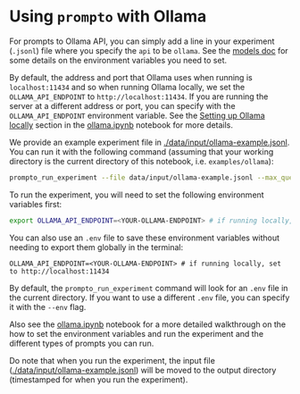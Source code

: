 # Using `prompto` with Ollama

For prompts to Ollama API, you can simply add a line in your experiment (`.jsonl`) file where you specify the `api` to be `ollama`. See the [models doc](../../docs/models.md#ollama) for some details on the environment variables you need to set.

By default, the address and port that Ollama uses when running is `localhost:11434` and so when running Ollama locally, we set the `OLLAMA_API_ENDPOINT` to `http://localhost:11434`. If you are running the server at a different address or port, you can specify with the `OLLAMA_API_ENDPOINT` environment variable. See the [Setting up Ollama locally](./ollama.ipynb#setting-up-ollama-locally) section in the [ollama.ipynb](./ollama.ipynb) notebook for more details.

We provide an example experiment file in [./data/input/ollama-example.jsonl](./data/input/ollama-example.jsonl). You can run it with the following command (assuming that your working directory is the current directory of this notebook, i.e. `examples/ollama`):
```bash
prompto_run_experiment --file data/input/ollama-example.jsonl --max_queries 30
```

To run the experiment, you will need to set the following environment variables first:
```bash
export OLLAMA_API_ENDPOINT=<YOUR-OLLAMA-ENDPOINT> # if running locally, set to http://localhost:11434
```

You can also use an `.env` file to save these environment variables without needing to export them globally in the terminal:
```
OLLAMA_API_ENDPOINT=<YOUR-OLLAMA-ENDPOINT> # if running locally, set to http://localhost:11434
```

By default, the `prompto_run_experiment` command will look for an `.env` file in the current directory. If you want to use a different `.env` file, you can specify it with the `--env` flag.

Also see the [ollama.ipynb](./ollama.ipynb) notebook for a more detailed walkthrough on the how to set the environment variables and run the experiment and the different types of prompts you can run.

Do note that when you run the experiment, the input file ([./data/input/ollama-example.jsonl](./data/input/ollama-example.jsonl)) will be moved to the output directory (timestamped for when you run the experiment).
